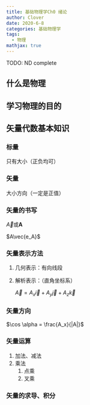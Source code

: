 ```yaml
---
title: 基础物理学Ch0 绪论
author: Clover
date: 2020-6-8
categories: 基础物理学
tags:
  - 物理
mathjax: true
---
```


TODO: ND complete

<!-- more -->

## 什么是物理

## 学习物理的目的

## 矢量代数基本知识

### 标量

只有大小（正负均可）

### 矢量

大小方向（一定是正值）

### 矢量的书写

$\vec{A}$或$\pmb{A}$

$A\vec{e_A}$

### 矢量表示方法

1. 几何表示：有向线段

2. 解析表示：（直角坐标系）

   $\vec{A}=A_x\vec{i}+A_y\vec{j}+A_z\vec{k}$

### 矢量方向

$\cos \alpha = \frac{A_x}{|A|}$

### 矢量运算

1. 加法、减法
2. 乘法
   1. 点乘
   2. 叉乘

### 矢量的求导、积分
